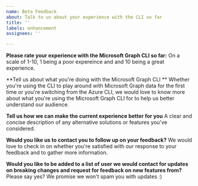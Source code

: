 ```yaml
---
name: Beta Feedback
about: Talk to us about your experience with the CLI so far
title: ''
labels: enhancement
assignees: ''

---
```


**Please rate your experience with the Microsoft Graph CLI so far:**
On a scale of 1-10, 1 being a poor expereince and and 10 being a great experience.

**Tell us about what you're doing with the Microsoft Graph CLI **
Whether you're using the CLI to play around with Microsoft Graph data for the first time or you're switching from the Azure CLI, we would love to know more about what you're using the Microsoft Graph CLI for to help us better understand our audience. 

**Tell us how we can make the current experience better for you**
A clear and concise description of any alternative solutions or features you've considered.

**Would you like us to contact you to follow up on your feedback?**
We would love to check in on whether you're satisfied with our response to your feedback and to gather more information.

**Would you like to be added to a list of user we would contact for updates on breaking changes and request for feedback on new features from?**
Please say yes? We promise we won't spam you with updates :)
